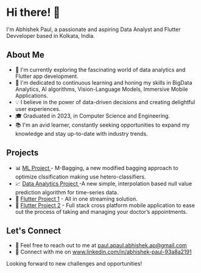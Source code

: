 # Hi there! 👋

I'm Abhishek Paul, a passionate and aspiring Data Analyst and Flutter Devveloper based in Kolkata, India.

## About Me

- 🔭 I'm currently exploring the fascinating world of data analytics and Flutter app development.
- 🌱 I'm dedicated to continuous learning and honing my skills in BigData Analytics, AI algorithms, Vision-Language Models, Immersive Mobile Applications.
- 💡 I believe in the power of data-driven decisions and creating delightful user experiences.
- 🎓 Graduated in 2023, in Computer Science and Engineering.
- 📚 I'm an avid learner, constantly seeking opportunities to expand my knowledge and stay up-to-date with industry trends.

## Projects

- 📊 [ML Project ](https://github.com/abhip2565/M-Bagging) - M-Bagging, a new modified bagging approach to optimize clssification making use hetero-classifiers.
- 📈 [Data Analytics Project ](https://github.com/abhip2565/MVT-Impute) -A new simple, interpolation based null value prediction algorithm for time-series data.
- 📱 [Flutter Project 1](https://github.com/Sweta040799/PIGEONS) - All in one streaming solution.
- 🎉 [Flutter Project 2](https://github.com/abhip2565/Patient-Assistant) - Full stack cross platform mobile application to ease out the process of taking and managing your doctor’s appointments.
## Let's Connect

- 📧 Feel free to reach out to me at paul.apaul.abhishek.ap@gmail.com
- 🔗 Connect with me on www.linkedin.com/in/abhishek-paul-93a8a2191


Looking forward to new challenges and opportunities!


